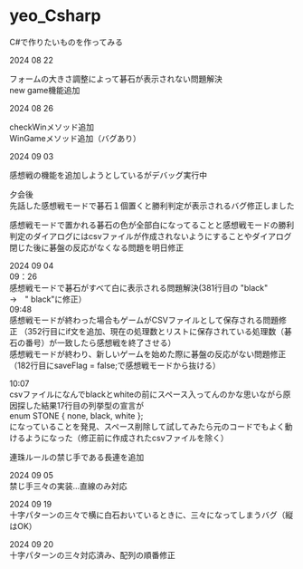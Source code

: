 # yeo_Csharp
C#で作りたいものを作ってみる

2024 08 22

フォームの大きさ調整によって碁石が表示されない問題解決  
new game機能追加  
  
2024 08 26  
  
checkWinメソッド追加  
WinGameメソッド追加（バグあり）

2024 09 03  

感想戦の機能を追加しようとしているがデバッグ実行中

夕会後  
先話した感想戦モードで碁石１個置くと勝利判定が表示されるバグ修正しました  

感想戦モードで置かれる碁石の色が全部白になってることと感想戦モードの勝利判定のダイアログにはcsvファイルが作成されないようにすることやダイアログ閉じた後に碁盤の反応がなくなる問題を明日修正

2024 09 04    
09：26  
感想戦モードで碁石がすべて白に表示される問題解決(381行目の "black"　→　" black"に修正）  
09:48  
感想戦モードが終わった場合もゲームがCSVファイルとして保存される問題修正  （352行目にif文を追加、現在の処理数とリストに保存されている処理数（碁石の番号）が一致したら感想戦を終了させる）  
感想戦モードが終わり、新しいゲームを始めた際に碁盤の反応がない問題修正（182行目にsaveFlag = false;で感想戦モードから抜ける）  
  
10:07  
csvファイルになんでblackとwhiteの前にスペース入ってんのかな思いながら原因探した結果17行目の列挙型の宣言が  
    enum STONE { none, black, white };  
になっていることを発見、スペース削除して試してみたら元のコードでもよく動けるようになった（修正前に作成されたcsvファイルを除く）  
  
連珠ルールの禁じ手である長連を追加  

2024 09 05  
禁じ手三々の実装…直線のみ対応  
  
2024 09 19  
十字パターンの三々で横に白石おいているときに、三々になってしまうバグ（縦はOK）  
  
2024 09 20  
十字パターンの三々対応済み、配列の順番修正